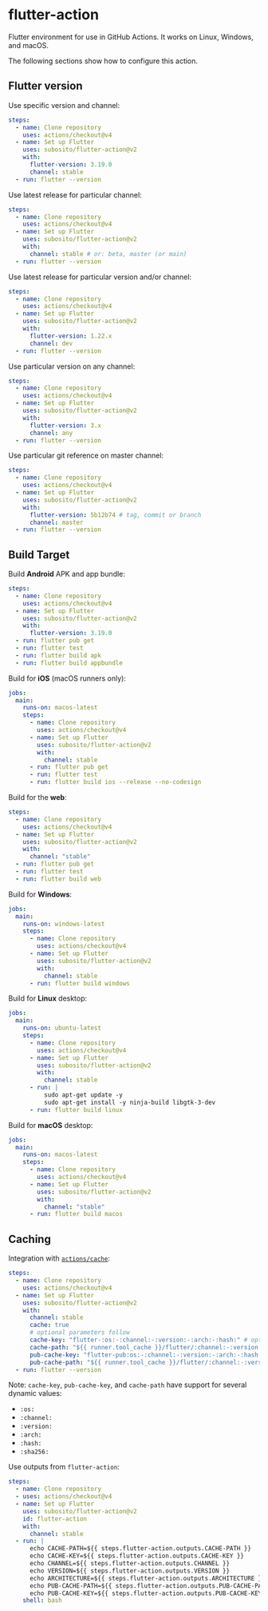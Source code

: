 # flutter-action

Flutter environment for use in GitHub Actions. It works on Linux, Windows, and
macOS.

The following sections show how to configure this action.

## Flutter version

Use specific version and channel:

```yaml
steps:
  - name: Clone repository
    uses: actions/checkout@v4
  - name: Set up Flutter
    uses: subosito/flutter-action@v2
    with:
      flutter-version: 3.19.0
      channel: stable
  - run: flutter --version
```

Use latest release for particular channel:

```yaml
steps:
  - name: Clone repository
    uses: actions/checkout@v4
  - name: Set up Flutter
    uses: subosito/flutter-action@v2
    with:
      channel: stable # or: beta, master (or main)
  - run: flutter --version
```

Use latest release for particular version and/or channel:

```yaml
steps:
  - name: Clone repository
    uses: actions/checkout@v4
  - name: Set up Flutter
    uses: subosito/flutter-action@v2
    with:
      flutter-version: 1.22.x
      channel: dev
  - run: flutter --version
```

Use particular version on any channel:

```yaml
steps:
  - name: Clone repository
    uses: actions/checkout@v4
  - name: Set up Flutter
    uses: subosito/flutter-action@v2
    with:
      flutter-version: 3.x
      channel: any
  - run: flutter --version
```

Use particular git reference on master channel:

```yaml
steps:
  - name: Clone repository
    uses: actions/checkout@v4
  - name: Set up Flutter
    uses: subosito/flutter-action@v2
    with:
      flutter-version: 5b12b74 # tag, commit or branch
      channel: master
  - run: flutter --version
```

## Build Target

Build **Android** APK and app bundle:

```yaml
steps:
  - name: Clone repository
    uses: actions/checkout@v4
  - name: Set up Flutter
    uses: subosito/flutter-action@v2
    with:
      flutter-version: 3.19.0
  - run: flutter pub get
  - run: flutter test
  - run: flutter build apk
  - run: flutter build appbundle
```

Build for **iOS** (macOS runners only):

```yaml
jobs:
  main:
    runs-on: macos-latest
    steps:
      - name: Clone repository
        uses: actions/checkout@v4
      - name: Set up Flutter
        uses: subosito/flutter-action@v2
        with:
          channel: stable
      - run: flutter pub get
      - run: flutter test
      - run: flutter build ios --release --no-codesign
```

Build for the **web**:

```yaml
steps:
  - name: Clone repository
    uses: actions/checkout@v4
  - name: Set up Flutter
    uses: subosito/flutter-action@v2
    with:
      channel: "stable"
  - run: flutter pub get
  - run: flutter test
  - run: flutter build web
```

Build for **Windows**:

```yaml
jobs:
  main:
    runs-on: windows-latest
    steps:
      - name: Clone repository
        uses: actions/checkout@v4
      - name: Set up Flutter
        uses: subosito/flutter-action@v2
        with:
          channel: stable
      - run: flutter build windows
```

Build for **Linux** desktop:

```yaml
jobs:
  main:
    runs-on: ubuntu-latest
    steps:
      - name: Clone repository
        uses: actions/checkout@v4
      - name: Set up Flutter
        uses: subosito/flutter-action@v2
        with:
          channel: stable
      - run: |
          sudo apt-get update -y
          sudo apt-get install -y ninja-build libgtk-3-dev
      - run: flutter build linux
```

Build for **macOS** desktop:

```yaml
jobs:
  main:
    runs-on: macos-latest
    steps:
      - name: Clone repository
        uses: actions/checkout@v4
      - name: Set up Flutter
        uses: subosito/flutter-action@v2
        with:
          channel: "stable"
      - run: flutter build macos
```

## Caching

Integration with [`actions/cache`](https://github.com/actions/cache):

```yaml
steps:
  - name: Clone repository
    uses: actions/checkout@v4
  - name: Set up Flutter
    uses: subosito/flutter-action@v2
    with:
      channel: stable
      cache: true
      # optional parameters follow
      cache-key: "flutter-:os:-:channel:-:version:-:arch:-:hash:" # optional, change this to force refresh cache
      cache-path: "${{ runner.tool_cache }}/flutter/:channel:-:version:-:arch:" # optional, change this to specify the cache path
      pub-cache-key: "flutter-pub:os:-:channel:-:version:-:arch:-:hash:" # optional, change this to force refresh cache of dart pub get dependencies
      pub-cache-path: "${{ runner.tool_cache }}/flutter/:channel:-:version:-:arch:" # optional, change this to specify the cache path
  - run: flutter --version
```

Note: `cache-key`, `pub-cache-key`, and `cache-path` have support for several
dynamic values:

- `:os:`
- `:channel:`
- `:version:`
- `:arch:`
- `:hash:`
- `:sha256:`

Use outputs from `flutter-action`:

```yaml
steps:
  - name: Clone repository
  - uses: actions/checkout@v4
  - name: Set up Flutter
    uses: subosito/flutter-action@v2
    id: flutter-action
    with:
      channel: stable
  - run: |
      echo CACHE-PATH=${{ steps.flutter-action.outputs.CACHE-PATH }}
      echo CACHE-KEY=${{ steps.flutter-action.outputs.CACHE-KEY }}
      echo CHANNEL=${{ steps.flutter-action.outputs.CHANNEL }}
      echo VERSION=${{ steps.flutter-action.outputs.VERSION }}
      echo ARCHITECTURE=${{ steps.flutter-action.outputs.ARCHITECTURE }}
      echo PUB-CACHE-PATH=${{ steps.flutter-action.outputs.PUB-CACHE-PATH }}
      echo PUB-CACHE-KEY=${{ steps.flutter-action.outputs.PUB-CACHE-KEY }}
    shell: bash
```
